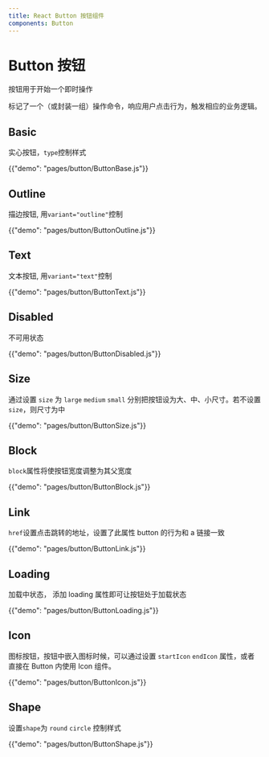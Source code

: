 ```yaml
---
title: React Button 按钮组件
components: Button
---
```


# Button 按钮

<p class="description">按钮用于开始一个即时操作</p>

标记了一个（或封装一组）操作命令，响应用户点击行为，触发相应的业务逻辑。

## Basic

实心按钮，`type`控制样式

{{"demo": "pages/button/ButtonBase.js"}}

## Outline

描边按钮, 用`variant="outline"`控制

{{"demo": "pages/button/ButtonOutline.js"}}

## Text

文本按钮, 用`variant="text"`控制

{{"demo": "pages/button/ButtonText.js"}}

## Disabled

不可用状态

{{"demo": "pages/button/ButtonDisabled.js"}}

## Size

通过设置 `size` 为 `large` `medium` `small` 分别把按钮设为大、中、小尺寸。若不设置 `size`，则尺寸为中

{{"demo": "pages/button/ButtonSize.js"}}

## Block

`block`属性将使按钮宽度调整为其父宽度

{{"demo": "pages/button/ButtonBlock.js"}}

## Link

`href`设置点击跳转的地址，设置了此属性 button 的行为和 a 链接一致

{{"demo": "pages/button/ButtonLink.js"}}

## Loading

加载中状态， 添加 loading 属性即可让按钮处于加载状态

{{"demo": "pages/button/ButtonLoading.js"}}

## Icon

图标按钮，按钮中嵌入图标时候，可以通过设置 `startIcon` `endIcon` 属性，或者直接在 Button 内使用 Icon 组件。

{{"demo": "pages/button/ButtonIcon.js"}}

## Shape

设置`shape`为 `round` `circle` 控制样式

{{"demo": "pages/button/ButtonShape.js"}}
